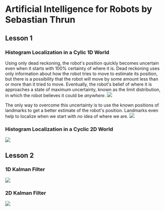 # Artificial Intelligence for Robots by Sebastian Thrun

## Lesson 1
### Histogram Localization in a Cylic 1D World
Using only dead reckoning, the robot's position quickly becomes uncertain even when it starts with 100% certainty of where it is. Dead reckoning uses only information about how the robot tries to move to estimate its position, but there is a possibility that the robot will move by some amount less than or more than it tried to move. Eventually, the robot's belief of where it is approaches a state of maximum uncertainty, known as the limit distribution, in which the robot believes it could be _anywhere_.
![](https://github.com/daniel-s-ingram/ai_for_robots/blob/master/Histogram%20Localization/only_move.gif)

The only way to overcome this uncertainty is to use the known positions of landmarks to get a better estimate of the robot's position. Landmarks even help to localize when we start with _no_ idea of where we are. 
![](https://github.com/daniel-s-ingram/ai_for_robots/blob/master/Histogram%20Filter/sense_and_move.gif)

### Histogram Localization in a Cyclic 2D World
![](https://github.com/daniel-s-ingram/ai_for_robots/blob/master/Histogram%20Filter/localization_2d.gif)

## Lesson 2
### 1D Kalman Filter
![](https://github.com/daniel-s-ingram/ai_for_robots/blob/master/Kalman%20Filter/kalman_1d.gif)

### 2D Kalman Filter
![](https://github.com/daniel-s-ingram/ai_for_robots/blob/master/Kalman%20Filter/kalman_2d.gif)